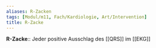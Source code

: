 ```yaml
---
aliases: R-Zacken
tags: [Modul/m11, Fach/Kardiologie, Art/Intervention]
title: R-Zacke
---
```

**R-Zacke**:: Jeder positive Ausschlag des [[QRS]] im [[EKG]]